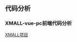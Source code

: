 ## 代码分析
  
### XMALL-vue-pc前端代码分析
  <a href="https://github.com/JasonLWY/Vue-repository/tree/master/otherCode/XMALL">XMALL项目</a>
